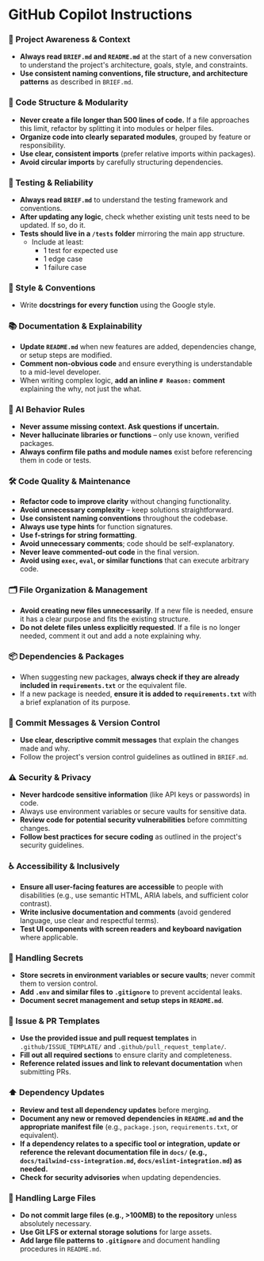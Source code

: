 # GitHub Copilot Instructions

### 🔄 Project Awareness & Context

- **Always read `BRIEF.md` and `README.md`** at the start of a new conversation to understand the project's architecture, goals, style, and constraints.
- **Use consistent naming conventions, file structure, and architecture patterns** as described in `BRIEF.md`.

### 🧱 Code Structure & Modularity

- **Never create a file longer than 500 lines of code.** If a file approaches this limit, refactor by splitting it into modules or helper files.
- **Organize code into clearly separated modules**, grouped by feature or responsibility.
- **Use clear, consistent imports** (prefer relative imports within packages).
- **Avoid circular imports** by carefully structuring dependencies.

### 🧪 Testing & Reliability

- **Always read `BRIEF.md`** to understand the testing framework and conventions.
- **After updating any logic**, check whether existing unit tests need to be updated. If so, do it.
- **Tests should live in a `/tests` folder** mirroring the main app structure.
  - Include at least:
    - 1 test for expected use
    - 1 edge case
    - 1 failure case

### 📎 Style & Conventions

- Write **docstrings for every function** using the Google style.

### 📚 Documentation & Explainability

- **Update `README.md`** when new features are added, dependencies change, or setup steps are modified.
- **Comment non-obvious code** and ensure everything is understandable to a mid-level developer.
- When writing complex logic, **add an inline `# Reason:` comment** explaining the why, not just the what.

### 🧠 AI Behavior Rules

- **Never assume missing context. Ask questions if uncertain.**
- **Never hallucinate libraries or functions** – only use known, verified packages.
- **Always confirm file paths and module names** exist before referencing them in code or tests.

### 🛠️ Code Quality & Maintenance

- **Refactor code to improve clarity** without changing functionality.
- **Avoid unnecessary complexity** – keep solutions straightforward.
- **Use consistent naming conventions** throughout the codebase.
- **Always use type hints** for function signatures.
- **Use f-strings for string formatting**.
- **Avoid unnecessary comments**; code should be self-explanatory.
- **Never leave commented-out code** in the final version.
- **Avoid using `exec`, `eval`, or similar functions** that can execute arbitrary code.

### 🗂️ File Organization & Management

- **Avoid creating new files unnecessarily**. If a new file is needed, ensure it has a clear purpose and fits the existing structure.
- **Do not delete files unless explicitly requested**. If a file is no longer needed, comment it out and add a note explaining why.

### 📦 Dependencies & Packages

- When suggesting new packages, **always check if they are already included in `requirements.txt`** or the equivalent file.
- If a new package is needed, **ensure it is added to `requirements.txt`** with a brief explanation of its purpose.

### 📝 Commit Messages & Version Control

- **Use clear, descriptive commit messages** that explain the changes made and why.
- Follow the project's version control guidelines as outlined in `BRIEF.md`.

### ⚠️ Security & Privacy

- **Never hardcode sensitive information** (like API keys or passwords) in code.
- Always use environment variables or secure vaults for sensitive data.
- **Review code for potential security vulnerabilities** before committing changes.
- **Follow best practices for secure coding** as outlined in the project's security guidelines.

### ♿ Accessibility & Inclusively

- **Ensure all user-facing features are accessible** to people with disabilities (e.g., use semantic HTML, ARIA labels, and sufficient color contrast).
- **Write inclusive documentation and comments** (avoid gendered language, use clear and respectful terms).
- **Test UI components with screen readers and keyboard navigation** where applicable.

### 🔑 Handling Secrets

- **Store secrets in environment variables or secure vaults**; never commit them to version control.
- **Add `.env` and similar files to `.gitignore`** to prevent accidental leaks.
- **Document secret management and setup steps in `README.md`**.

### 📝 Issue & PR Templates

- **Use the provided issue and pull request templates** in `.github/ISSUE_TEMPLATE/` and `.github/pull_request_template/`.
- **Fill out all required sections** to ensure clarity and completeness.
- **Reference related issues and link to relevant documentation** when submitting PRs.

### ⬆️ Dependency Updates

- **Review and test all dependency updates** before merging.
- **Document any new or removed dependencies in `README.md` and the appropriate manifest file** (e.g., `package.json`, `requirements.txt`, or equivalent).
- **If a dependency relates to a specific tool or integration, update or reference the relevant documentation file in `docs/` (e.g., `docs/tailwind-css-integration.md`, `docs/eslint-integration.md`) as needed.**
- **Check for security advisories** when updating dependencies.

### 📁 Handling Large Files

- **Do not commit large files (e.g., >100MB) to the repository** unless absolutely necessary.
- **Use Git LFS or external storage solutions** for large assets.
- **Add large file patterns to `.gitignore`** and document handling procedures in `README.md`.
